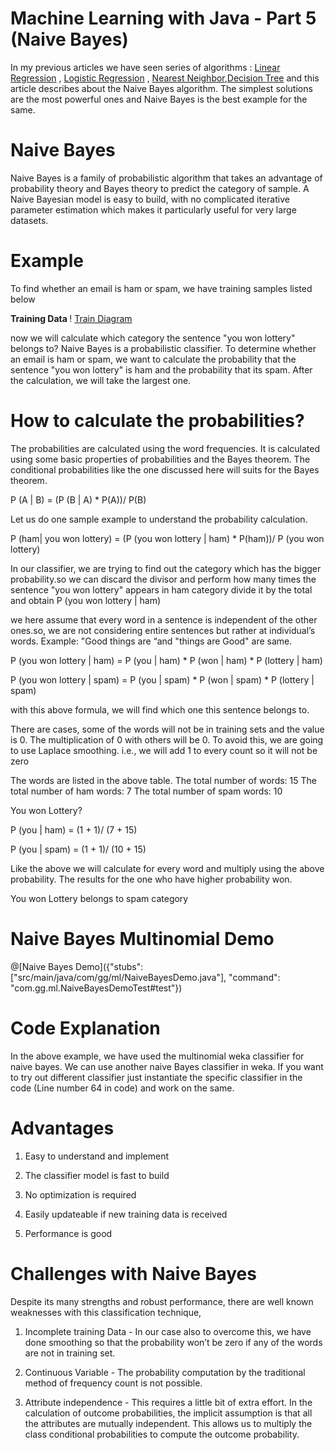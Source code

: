 # Machine Learning with Java - Part 5 (Naive Bayes)

In my previous articles we have seen series of algorithms :  [Linear Regression](https://tech.io/playgrounds/3771/machine-learning-with-java---part-1-linear-regression) , [Logistic Regression](https://tech.io/playgrounds/34a7ecd0a4487577f516d92548af66891284/machine-learning-with-java---part-2-logistic-regression) , [Nearest Neighbor](https://tech.io/playgrounds/5439/machine-learning-with-java---part-3-k-nearest-neighbor),[Decision Tree](https://tech.io/playgrounds/5844/machine-learning-with-java---part-4-decision-tree) and this article describes about the Naive Bayes algorithm. The simplest solutions are the most powerful ones and Naive Bayes is the best example for the same.


# Naive Bayes

Naive Bayes is a family of probabilistic algorithm that takes an advantage of probability theory and Bayes theory to predict the category of sample. A Naive Bayesian model is easy to build, with no complicated iterative parameter estimation which makes it particularly useful for very large datasets.

# Example 

To find whether an email is ham or spam, we have training samples listed below

 <B> Training Data </B>! [Train Diagram](image.PNG)   

now we will calculate which category the sentence "you won lottery" belongs to?
Naive Bayes is a probabilistic classifier. To determine whether an email is ham or spam, we want to calculate the probability that the sentence "you won lottery" is ham and the probability that its spam. After the calculation, we will take the largest one.

# How to calculate the probabilities?

The probabilities are calculated using the word frequencies. It is calculated using some basic properties of probabilities and the Bayes theorem. The conditional probabilities like the one discussed here will suits for the Bayes theorem.

P (A | B) = (P (B | A) * P(A))/ P(B)

Let us do one sample example to understand the probability calculation.

P (ham| you won lottery) = (P (you won lottery | ham) * P(ham))/ P (you won lottery)

In our classifier, we are trying to find out the category which has the bigger probability.so we can discard the divisor and perform how many times the sentence "you won lottery" appears in ham category divide it by the total and obtain P (you won lottery | ham)

we here assume that every word in a sentence is independent of the other ones.so, we are not considering entire sentences but rather at individual’s words. Example: "Good things are “and "things are Good" are same.

P (you won lottery | ham) = P (you | ham) * P (won | ham) * P (lottery | ham)

P (you won lottery | spam) = P (you | spam) * P (won | spam) * P (lottery | spam)

with this above formula, we will find which one this sentence belongs to.

There are cases, some of the words will not be in training sets and the value is 0. The multiplication of 0 with others will be 0.
To avoid this, we are going to use Laplace smoothing. i.e., we will add 1 to every count so it will not be zero

The words are listed in the above table.
The total number of words: 15
The total number of ham words: 7
The total number of spam words: 10

You won Lottery?

P (you | ham) = (1 + 1)/ (7 + 15)

P (you | spam) = (1 + 1)/ (10 + 15)

Like the above we will calculate for every word and multiply using the above probability. The results for the one who have higher probability won.

You won Lottery belongs to spam category

# Naive Bayes Multinomial Demo

@[Naive Bayes Demo]({"stubs": ["src/main/java/com/gg/ml/NaiveBayesDemo.java"], "command": "com.gg.ml.NaiveBayesDemoTest#test"})


# Code Explanation

In the above example, we have used the multinomial weka classifier for naive bayes. We can use another naive Bayes classifier in weka. If you want to try out different classifier just instantiate the specific classifier in the code (Line number 64 in code) and work on the same.

# Advantages

1. Easy to understand and implement

2. The classifier model is fast to build

3. No optimization is required 

4. Easily updateable if new training data is received

5. Performance is good

# Challenges with Naive Bayes

Despite its many strengths and robust performance, there are well known weaknesses with this classification technique,

1. Incomplete training Data - In our case also to overcome this, we have done smoothing so that the probability won’t be zero if any of the words are not in training set.

2. Continuous Variable - The probability computation by the traditional method of frequency count is not possible.

3. Attribute independence - This requires a little bit of extra effort. In the calculation of outcome probabilities, the implicit assumption is that all the attributes are mutually independent. This allows us to multiply the class conditional probabilities to compute the outcome probability.


